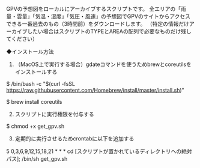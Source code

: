 GPVの予想図をローカルにアーカイブするスクリプトです。
全エリアの「雨量・雲量」「気温・湿度」「気圧・風速」の予想図でGPVのサイトからアクセスできる一番過去のもの（3時間前）をダウンロードします。
（特定の情報だけアーカイブしたい場合はスクリプトのTYPEとAREAの配列で必要なものだけ残してください）

◆インストール方法

1. （MacOS上で実行する場合）gdateコマンドを使うためbrewとcoreutilsをインストールする

$ /bin/bash -c "$(curl -fsSL https://raw.githubusercontent.com/Homebrew/install/master/install.sh)"

$ brew install coreutils

2. スクリプトに実行権限を付与する

$ chmod +x get_gpv.sh

3. 定期的に実行させるためcrontabに以下を追加する

5 0,3,6,9,12,15,18,21 * * * cd [スクリプトが置かれているディレクトリへの絶対パス]; /bin/sh get_gpv.sh
